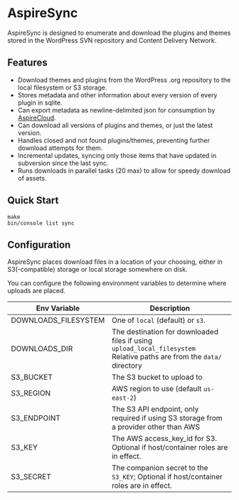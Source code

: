 # AspireSync

AspireSync is designed to enumerate and download the plugins and themes stored in the WordPress SVN repository and Content Delivery Network.

## Features

* Download themes and plugins from the WordPress .org repository to the local filesystem or S3 storage.
* Stores metadata and other information about every version of every plugin in sqlite.
* Can export metadata as newline-delimited json for consumption by [AspireCloud](https://github.com/aspiresync/AspireCloud). 
* Can download all versions of plugins and themes, or just the latest version.
* Handles closed and not found plugins/themes, preventing further download attempts for them.
* Incremental updates, syncing only those items that have updated in subversion since the last sync.
* Runs downloads in parallel tasks (20 max) to allow for speedy download of assets.

## Quick Start

```shell
make
bin/console list sync
```

## Configuration

AspireSync places download files in a location of your choosing, either in S3(-compatible) storage or local storage somewhere on disk.

You can configure the following environment variables to determine where uploads are placed.

| Env Variable         | Description                                                                                                              |
|----------------------|--------------------------------------------------------------------------------------------------------------------------|
| DOWNLOADS_FILESYSTEM | One of `local` (default) or `s3`.                                                                                        |
| DOWNLOADS_DIR        | The destination for downloaded files if using `upload_local_filesystem`<br>Relative paths are from the `data/` directory |
| S3_BUCKET            | The S3 bucket to upload to                                                                                               |                                                                                                                                   
| S3_REGION            | AWS region to use (default `us-east-2`)                                                                                  |
| S3_ENDPOINT          | The S3 API endpoint, only required if using S3 storage from a provider other than AWS                                    |
| S3_KEY               | The AWS access_key_id for S3.  Optional if host/container roles are in effect.                                           |
| S3_SECRET            | The companion secret to the `S3_KEY`;   Optional if host/container roles are in effect.                                  |
